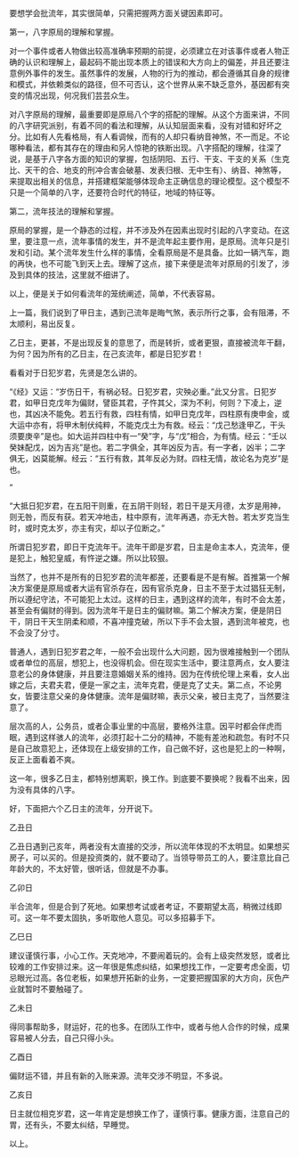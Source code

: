 要想学会批流年，其实很简单，只需把握两方面关键因素即可。

第一，八字原局的理解和掌握。

对一个事件或者人物做出较高准确率预期的前提，必须建立在对该事件或者人物正确的认识和理解上，最起码不能出现本质上的错误和大方向上的偏差，并且还要注意例外事件的发生。虽然事件的发展，人物的行为的推动，都会遵循其自身的规律和模式，并依赖类似的路径，但不可否认，这个世界从来不缺乏意外，基因都有突变的情况出现，何况我们芸芸众生。

对八字原局的理解，最重要即是原局八个字的搭配的理解。从这个方面来讲，不同的八字研究派别，有着不同的看法和理解，从认知层面来看，没有对错和好坏之分。比如有人先看格局，有人看调候，而有的人却只看纳音神煞，不一而足。不论哪种看法，都有其存在的理由和另人惊艳的铁断出现。八字搭配的理解，往深了说，是基于八字各方面的知识的掌握，包括阴阳、五行、干支、干支的关系（生克比、天干的合、地支的刑冲合害会破墓、发表归根、无中生有）、纳音、神煞等，来提取出相关的信息，并搭建框架能够体现命主正确信息的理论模型。这个模型不只是一个简单的八字，还要符合时代的特征，地域的特征等。

第二，流年技法的理解和掌握。

原局的掌握，是一个静态的过程，并不涉及外在因素出现时引起的八字变动。在这里，要注意一点，流年事情的发生，并不是流年起主要作用，是原局。流年只是引发和引动。某个流年发生什么样的事情，全看原局是不是具备。比如一辆汽车，跑的再快，也不可能飞到天上去。理解了这点，接下来便是流年对原局的引发了，涉及到具体的技法，这里就不细讲了。

以上，便是关于如何看流年的笼统阐述，简单，不代表容易。

上一篇，我们说到了甲日主，遇到己流年是晦气煞，表示所行之事，会有阻滞，不太顺利，易出反复。

乙日主，更甚，不是出现反复的意思了，而是转折，或者更狠，直接被流年干翻，为何？因为所有的乙日主，在己亥流年，都是日犯岁君！

看看对于日犯岁君，先贤是怎么讲的。

“《经》又运：“岁伤日干，有祸必轻。日犯岁君，灾殃必重。”此又分言。日犯岁君，如甲日克戊年为偏财，譬臣其君，子忤其父，深为不利，何则？下凌上，逆也，其凶决不能免。若五行有救，四柱有情，如甲日克戊年，四柱原有庚申金，或大运中亦有，将甲木制伏纯粹，不能克戊土为有救。经云：“戊己愁逢甲乙，干头须要庚辛”是也。如大运并四柱中有一“癸”字，与“戊”相合，为有情。经云：“壬以癸妹配戊，凶为吉兆”是也。若二字俱全，其年凶反为吉。有一字者，凶半；二字俱无，凶莫能解。经云：“五行有救，其年反必为财。四柱无情，故论名为克岁”是也。

”

“大抵日犯岁君，在五阳干则重，在五阴干则轻，若日干是天月德，太岁是用神，则无咎，而反有获。若天冲地击，柱中原有，流年再遇，亦无大咎。若太岁克当生时，或时克太岁，亦主有灾，却以子位断之。”

所谓日犯岁君，即日干克流年干。流年干即是岁君，日主是命主本人，克流年，便是犯上，触犯皇威，有忤逆之嫌。所以比较狠。

当然了，也并不是所有的日犯岁君的流年都差，还要看是不是有解。首推第一个解决方案便是原局或者大运有官杀存在，因有官杀克身，日主不至于太过猖狂无制，所以遵纪守法，不可能犯上太过。这样的日主，遇到这样的流年，有时不会太差，甚至会有偏财的得到。因为流年干是日主的偏财嘛。第二个解决方案，便是阴日干，阴日干天生阴柔和顺，不喜冲撞克破，所以下手不会太狠，遇到流年被克，也不会没了分寸。

普通人，遇到日犯岁君之年，一般不会出现什么大问题，因为很难接触到一个团队或者单位的高层，想犯上，也没得机会。但在现实生活中，要注意两点，女人要注意老公的身体健康，并且要注意婚姻关系的维持。因为在传统伦理上来看，女人出嫁之后，夫君夫君，便是一家之主，流年克君，便是克了丈夫。第二点，不论男女，皆要注意父亲的身体健康。流年是偏财嘛，表示父亲，被日主克了，当然要注意了。

层次高的人，公务员，或者企事业里的中高层，要格外注意。因平时都会伴虎而眠，遇到这样骇人的流年，必须打起十二分的精神，不能有差池和疏忽。有时不只是自己故意犯上，还体现在上级安排的工作，自己做不好，这也是犯上的一种啊，反正上面看着不爽。

这一年，很多乙日主，都特别想离职，换工作。到底要不要换呢？我看不出来，因为没有具体的八字。

好，下面把六个乙日主的流年，分开说下。

乙丑日

乙丑日遇到己亥年，两者没有太直接的交涉，所以流年体现的不太明显。如果想买房子，可以买的。但是投资类的，就不要动了。当领导带员工的人，要注意比自己年龄大的，不太好管，很听话，但就是不办事。

乙卯日

半合流年，但是合到了死地。如果想考试或者考证，不要期望太高，稍微过线即可。这一年不要太固执，多听取他人意见。可以多招募手下。

乙巳日

建议谨慎行事，小心工作。天克地冲，不要闹着玩的。会有上级突然发怒，或者比较难的工作安排过来。这一年很是焦虑纠结，如果想找工作，一定要考虑全面，切忌眼光过高。各位老板，如果想开拓新的业务，一定要把握国家的大方向，灰色产业就暂时不要触碰了。

乙未日

得同事帮助多，财运好，花的也多。在团队工作中，或者与他人合作的时候，成果容易被人分去，自己只得小头。

乙酉日

偏财运不错，并且有新的入账来源。流年交涉不明显，不多说。

乙亥日

日主就位相克岁君，这一年肯定是想换工作了，谨慎行事。健康方面，注意自己的胃，还有头，不要太纠结，早睡觉。

以上。

